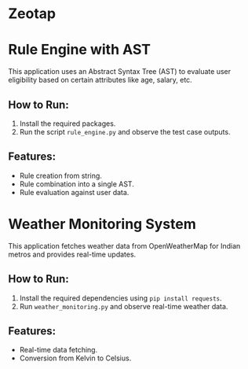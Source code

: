 # Zeotap

# Rule Engine with AST
This application uses an Abstract Syntax Tree (AST) to evaluate user eligibility based on certain attributes like age, salary, etc.

## How to Run:
1. Install the required packages.
2. Run the script `rule_engine.py` and observe the test case outputs.

## Features:
- Rule creation from string.
- Rule combination into a single AST.
- Rule evaluation against user data.


# Weather Monitoring System
This application fetches weather data from OpenWeatherMap for Indian metros and provides real-time updates.

## How to Run:
1. Install the required dependencies using `pip install requests`.
2. Run `weather_monitoring.py` and observe real-time weather data.

## Features:
- Real-time data fetching.
- Conversion from Kelvin to Celsius.
